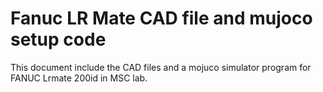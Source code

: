 # Fanuc LR Mate CAD file and mujoco setup code

This document include the CAD files and a mojuco simulator program for FANUC Lrmate 200id in MSC lab. 
